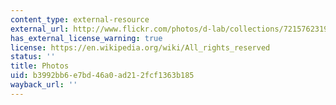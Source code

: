 ```yaml
---
content_type: external-resource
external_url: http://www.flickr.com/photos/d-lab/collections/72157623197756941/
has_external_license_warning: true
license: https://en.wikipedia.org/wiki/All_rights_reserved
status: ''
title: Photos
uid: b3992bb6-e7bd-46a0-ad21-2fcf1363b185
wayback_url: ''
---
```

